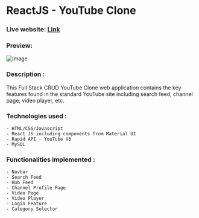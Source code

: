 # ReactJS - YouTube Clone

### Live website: [Link](https://youtube-clone-tharusan-vijayakumar.netlify.app)
### Preview:

![image](https://user-images.githubusercontent.com/108695481/193467766-816d4243-2ef4-4363-8c65-4f0c4800e5d1.png)

### Description :
This Full Stack CRUD YouTube Clone web application contains the key features found in the standard YouTube site including search feed, channel page, video player, etc.  

### Technologies used :
    - HTML/CSS/Javascript
    - React JS including components from Material UI
    - Rapid API - YouTube V3
    - MySQL
    

### Functionalities implemented :
    - Navbar
    - Search Feed
    - Hub Feed
    - Channel Profile Page
    - Video Page
    - Video Player
    - Login Feature
    - Category Selector
